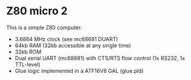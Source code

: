 Z80 micro 2
===========
This is a simple Z80 computer:
 - 3.6864 MHz clock (see mc68681 DUART)
 - 64kb RAM (32kb accessible at any single time)
 - 32kb ROM
 - Dual serial UART (mc68681) with CTS/RTS flow control (1x RS232, 1x TTL-level)
 - Glue logic implemented in a ATF16V8 GAL (glue.pld)
